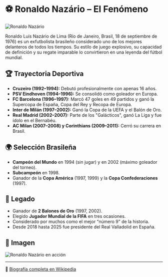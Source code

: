 


# ⚽ Ronaldo Nazário – El Fenómeno

![Ronaldo Nazário](https://sint.es/wp-content/uploads/2023/07/seguridad-ciudadana-inteligencia-artificial.jpg)

Ronaldo Luís Nazário de Lima (Río de Janeiro, Brasil, 18 de septiembre de 1976) es un exfutbolista brasileño considerado uno de los mejores delanteros de todos los tiempos. Su estilo de juego explosivo, su capacidad de definición y su regate imparable lo convirtieron en una leyenda del fútbol mundial.

## 🏆 Trayectoria Deportiva

- **Cruzeiro (1992–1994):** Debutó profesionalmente con apenas 16 años.
- **PSV Eindhoven (1994–1996):** Se consolidó como goleador en Europa.
- **FC Barcelona (1996–1997):** Marcó 47 goles en 49 partidos y ganó la Supercopa de España, Copa del Rey y Recopa de Europa.
- **Inter de Milán (1997–2002):** Ganó la Copa de la UEFA y el Balón de Oro.
- **Real Madrid (2002–2007):** Parte de los "Galácticos", ganó La Liga y fue ídolo en el Bernabéu.
- **AC Milan (2007–2008) y Corinthians (2009–2011):** Cerró su carrera en Brasil.

## 🌍 Selección Brasileña

- **Campeón del Mundo** en 1994 (sin jugar) y en 2002 (máximo goleador del torneo).
- **Subcampeón** en 1998.
- Ganador de la **Copa América** (1997, 1999) y la **Copa Confederaciones** (1997).

## 🧠 Legado

- Ganador de **2 Balones de Oro** (1997, 2002).
- Elegido **Jugador Mundial de la FIFA** en tres ocasiones.
- Considerado por muchos como el mejor “número 9” de la historia.
- Desde 2018 hasta 2025 fue presidente del Real Valladolid en España.

## 📸 Imagen

![Ronaldo Nazário en acción](https://players.fcbarcelona.com/images/players/764/ronaldo-ronaldo-luis-nazario-da-lima.jpg)

---

🔗 [Biografía completa en Wikipedia](https://es.wikipedia.org/wiki/Ronaldo)
